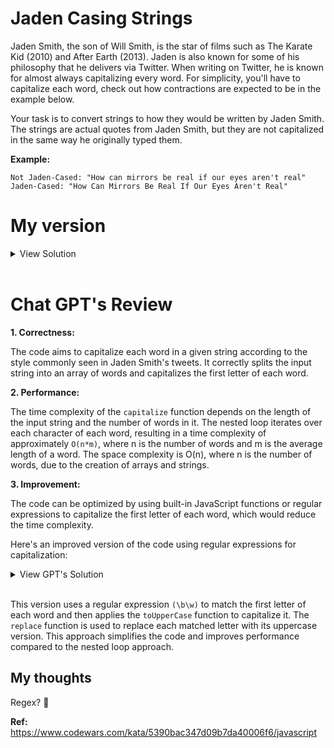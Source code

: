 # Jaden Casing Strings

Jaden Smith, the son of Will Smith, is the star of films such as The Karate Kid (2010) and After Earth (2013). Jaden is also known for some of his philosophy that he delivers via Twitter. When writing on Twitter, he is known for almost always capitalizing every word. For simplicity, you'll have to capitalize each word, check out how contractions are expected to be in the example below.

Your task is to convert strings to how they would be written by Jaden Smith. The strings are actual quotes from Jaden Smith, but they are not capitalized in the same way he originally typed them.

**Example:**

```
Not Jaden-Cased: "How can mirrors be real if our eyes aren't real"
Jaden-Cased: "How Can Mirrors Be Real If Our Eyes Aren't Real"
```

# My version

<details>
<summary>View Solution</summary>

```javascript
function capitalize(value = "") {
  let input = value.split(" ");
  let result = "";

  for (let i = 0; i < input.length; i++) {
    let currentWord = input[i];
    let capitalizedWord = "";
    for (let j = 0; j < currentWord.length; j++) {
      const letter = currentWord[j];
      if (j === 0) capitalizedWord += letter.toUpperCase();
      else capitalizedWord += letter;
    }

    if (i === input.length - 1) result += `${capitalizedWord}`;
    else result += `${capitalizedWord} `;
  }

  return result;
}
```

</details>
<br >

# Chat GPT's Review

**1. Correctness:**

The code aims to capitalize each word in a given string according to the style commonly seen in Jaden Smith's tweets.
It correctly splits the input string into an array of words and capitalizes the first letter of each word.

**2. Performance:**

The time complexity of the `capitalize` function depends on the length of the input string and the number of words in it.
The nested loop iterates over each character of each word, resulting in a time complexity of approximately `O(n*m)`, where n is the number of words and m is the average length of a word.
The space complexity is O(n), where n is the number of words, due to the creation of arrays and strings.

**3. Improvement:**

The code can be optimized by using built-in JavaScript functions or regular expressions to capitalize the first letter of each word, which would reduce the time complexity.

Here's an improved version of the code using regular expressions for capitalization:

<details>
<summary>View GPT's Solution</summary>

```javascript
function capitalize(value = "") {
  return value.replace(/\b\w/g, (char) => char.toUpperCase());
}
```

</details>
<br >

This version uses a regular expression `(\b\w)` to match the first letter of each word and then applies the `toUpperCase` function to capitalize it. The `replace` function is used to replace each matched letter with its uppercase version. This approach simplifies the code and improves performance compared to the nested loop approach.

## My thoughts

Regex? 🤔

**Ref:**
https://www.codewars.com/kata/5390bac347d09b7da40006f6/javascript
